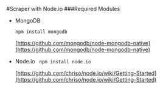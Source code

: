#Scraper with Node.io
###Required Modules


- MongoDB

	``` npm install mongodb ```
    
    [https://github.com/mongodb/node-mongodb-native](https://github.com/mongodb/node-mongodb-native)

- Node.io
	``` npm install node.io```
	
	[https://github.com/chriso/node.io/wiki/Getting-Started](https://github.com/chriso/node.io/wiki/Getting-Started)


